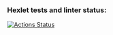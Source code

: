 ### Hexlet tests and linter status:
[![Actions Status](https://github.com/Adelkin/java-project-71/actions/workflows/hexlet-check.yml/badge.svg)](https://github.com/Adelkin/java-project-71/actions)